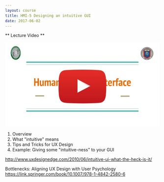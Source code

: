 ```yaml
---
layout: course
title: HMI-5 Designing an intuitive GUI
date: 2017-06-02
---
```


** Lecture Video **

[![HMI-5 Designing an intuitive GUI](../assets/images/HMI-Portada-YouTube.jpg)](http://www.youtube.com/watch?v=)

1. Overview
1. What "intuitive" means
1. Tips and Tricks for UX Design
1. Example: Giving some "intuitive-ness" to your GUI


http://www.uxdesignedge.com/2010/06/intuitive-ui-what-the-heck-is-it/

Bottlenecks: Aligning UX Design with User Psychology https://link.springer.com/book/10.1007/978-1-4842-2580-6